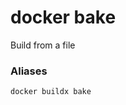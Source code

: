 # docker bake

<!---MARKER_GEN_START-->
Build from a file

### Aliases

`docker buildx bake`


<!---MARKER_GEN_END-->

